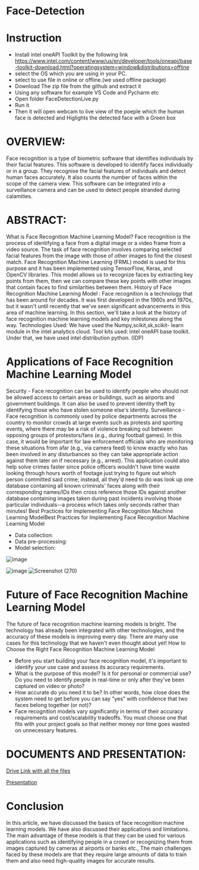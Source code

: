 # Face-Detection
# Instruction
+ Install intel oneAPI Toolkit by the following link
https://www.intel.com/content/www/us/en/developer/tools/oneapi/base-toolkit-download.html?operatingsystem=window&distributions=offline
+ select the OS which you are using in your PC.
+ select to use file in online or offline.(we used offline package)
+ Download The zip file from the github and extract it
+ Using any software for example VS Code and Pycharm etc
+ Open folder FaceDetectionLive.py
+ Run it
+ Then it will open webcam to live view of the poeple which the human face is detected and Higlights the detected face with a Green box
# OVERVIEW:
Face recognition is a type of biometric software that identifies individuals by their facial features. This software is developed to identify faces individually or in a group. They recognise the facial features of individuals and detect human faces accurately. It also counts the number of faces within the scope of the camera view. This software can be integrated into a surveillance camera and can be used to detect people stranded during calamities.
# ABSTRACT:
What is Face Recognition Machine Learning Model?
Face recognition is the process of identifying a face from a digital image or a video frame from a video source. The task of face recognition involves comparing selected facial features from the image with those of other images to find the closest match.
Face Recognition Machine Learning (FRML) model is used for this purpose and it has been implemented using TensorFlow, Keras, and OpenCV libraries. This model allows us to recognize faces by extracting key points from them, then we can compare these key points with other images that contain faces to find similarities between them.
History of Face Recognition Machine Learning Model :
Face recognition is a technology that has been around for decades. It was first developed in the 1960s and 1970s, but it wasn't until recently that we've seen significant advancements in this area of machine learning.
In this section, we'll take a look at the history of face recognition machine learning models and key milestones along the way.
Technologies Used:
We have used the Numpy,scikit,sk,scikit- learn module in the intel analytics cloud.
Tool kits used:  intel oneAPI base toolkit.
                            Under that, we have used intel distribution         python. (IDP)


# Applications of Face Recognition Machine Learning Model
Security - Face recognition can be used to identify people who should not be allowed access to certain areas or buildings, such as airports and government buildings. It can also be used to prevent identity theft by identifying those who have stolen someone else's identity.
Surveillance - Face recognition is commonly used by police departments across the country to monitor crowds at large events such as protests and sporting events, where there may be a risk of violence breaking out between opposing groups of protestors/fans (e.g., during football games). In this case, it would be important for law enforcement officials who are monitoring these situations from afar (e.g., via camera feed) to know exactly who has been involved in any disturbances so they can take appropriate action against them later on if necessary (e.g., arrest). This application could also help solve crimes faster since police officers wouldn't have time waste looking through hours worth of footage just trying to figure out which person committed said crime; instead, all they'd need to do was look up one database containing all known criminals' faces along with their corresponding names/IDs then cross reference those IDs against another database containing images taken during past incidents involving those particular individuals--a process which takes only seconds rather than minutes!
Best Practices for Implementing Face Recognition Machine Learning ModelBest Practices for Implementing Face Recognition Machine Learning Model
+	Data collection:
+	Data pre-processing:
+	Model selection:
 
![image](https://user-images.githubusercontent.com/128407097/226568211-25d9663b-1390-4a01-9877-d89ec7cb36e7.png)

![image](https://user-images.githubusercontent.com/128407097/226568317-654dfa1e-25b4-4bfc-8219-b500c059d9f1.png)
![Screenshot (270)](https://user-images.githubusercontent.com/128407097/226574124-198ad909-f6f1-436c-b133-e24cd5979275.png)


 


# Future of Face Recognition Machine Learning Model
The future of face recognition machine learning models is bright. The technology has already been integrated with other technologies, and the accuracy of these models is improving every day. There are many use cases for this technology that we haven't even thought about yet!
How to Choose the Right Face Recognition Machine Learning Model
+	Before you start building your face recognition model, it's important to identify your use case and assess its accuracy requirements.
+	What is the purpose of this model? Is it for personal or commercial use? Do you need to identify people in real-time or only after they've been captured on video or photo?
+	How accurate do you need it to be? In other words, how close does the system need to get before you can say "yes" with confidence that two faces belong together (or not)?
+	Face recognition models vary significantly in terms of their accuracy requirements and cost/scalability tradeoffs. You must choose one that fits with your project goals so that neither money nor time goes wasted on unnecessary features.

# DOCUMENTS AND PRESENTATION:
 [Drive Link with all the files](https://drive.google.com/drive/folders/1xRCzD6tg3FZKoV1AjcE1ZJuUBkgWy4mm?usp=sharing)
 
 [Presentation](https://docs.google.com/presentation/d/1sP76utILBtNQ6JTMYUoMtmkqknoD4ISt/edit?usp=sharing&ouid=110065403006665416001&rtpof=true&sd=true)



# Conclusion
In this article, we have discussed the basics of face recognition machine learning models. We have also discussed their applications and limitations.
The main advantage of these models is that they can be used for various applications such as identifying people in a crowd or recognizing them from images captured by cameras at airports or banks etc., The main challenges faced by these models are that they require large amounts of data to train them and also need high-quality images for accurate results.
